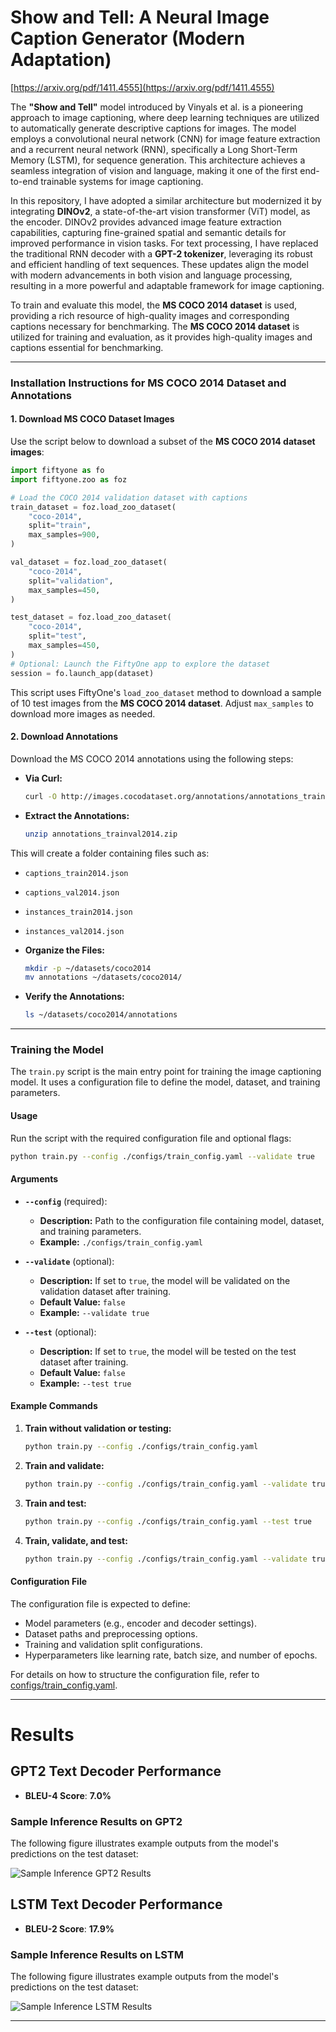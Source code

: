 # Show and Tell: A Neural Image Caption Generator (Modern Adaptation)

[https://arxiv.org/pdf/1411.4555](https://arxiv.org/pdf/1411.4555)

The **"Show and Tell"** model introduced by Vinyals et al. is a pioneering approach to image captioning, where deep learning techniques are utilized to automatically generate descriptive captions for images. The model employs a convolutional neural network (CNN) for image feature extraction and a recurrent neural network (RNN), specifically a Long Short-Term Memory (LSTM), for sequence generation. This architecture achieves a seamless integration of vision and language, making it one of the first end-to-end trainable systems for image captioning.

In this repository, I have adopted a similar architecture but modernized it by integrating **DINOv2**, a state-of-the-art vision transformer (ViT) model, as the encoder. DINOv2 provides advanced image feature extraction capabilities, capturing fine-grained spatial and semantic details for improved performance in vision tasks. For text processing, I have replaced the traditional RNN decoder with a **GPT-2 tokenizer**, leveraging its robust and efficient handling of text sequences. These updates align the model with modern advancements in both vision and language processing, resulting in a more powerful and adaptable framework for image captioning.

To train and evaluate this model, the **MS COCO 2014 dataset** is used, providing a rich resource of high-quality images and corresponding captions necessary for benchmarking.
The **MS COCO 2014 dataset** is utilized for training and evaluation, as it provides high-quality images and captions essential for benchmarking.

---

### Installation Instructions for MS COCO 2014 Dataset and Annotations

#### 1. **Download MS COCO Dataset Images**
Use the script below to download a subset of the **MS COCO 2014 dataset images**:

```python
import fiftyone as fo
import fiftyone.zoo as foz

# Load the COCO 2014 validation dataset with captions
train_dataset = foz.load_zoo_dataset(
    "coco-2014",
    split="train",
    max_samples=900,
)

val_dataset = foz.load_zoo_dataset(
    "coco-2014",
    split="validation",
    max_samples=450,
)

test_dataset = foz.load_zoo_dataset(
    "coco-2014",
    split="test",
    max_samples=450,
)
# Optional: Launch the FiftyOne app to explore the dataset
session = fo.launch_app(dataset)
```

This script uses FiftyOne's `load_zoo_dataset` method to download a sample of 10 test images from the **MS COCO 2014 dataset**. Adjust `max_samples` to download more images as needed.

#### 2. **Download Annotations**
Download the MS COCO 2014 annotations using the following steps:

- **Via Curl:**
   ```bash
   curl -O http://images.cocodataset.org/annotations/annotations_trainval2014.zip
   ```

- **Extract the Annotations:**
   ```bash
   unzip annotations_trainval2014.zip
   ```

This will create a folder containing files such as:
- `captions_train2014.json`
- `captions_val2014.json`
- `instances_train2014.json`
- `instances_val2014.json`

- **Organize the Files:**
   ```bash
   mkdir -p ~/datasets/coco2014
   mv annotations ~/datasets/coco2014/
   ```

- **Verify the Annotations:**
   ```bash
   ls ~/datasets/coco2014/annotations
   ```
---

### Training the Model

The `train.py` script is the main entry point for training the image captioning model. It uses a configuration file to define the model, dataset, and training parameters.

#### **Usage**
Run the script with the required configuration file and optional flags:

```bash
python train.py --config ./configs/train_config.yaml --validate true
```

#### **Arguments**

- **`--config`** (required):
  - **Description:** Path to the configuration file containing model, dataset, and training parameters.
  - **Example:** `./configs/train_config.yaml`

- **`--validate`** (optional):
  - **Description:** If set to `true`, the model will be validated on the validation dataset after training.
  - **Default Value:** `false`
  - **Example:** `--validate true`

- **`--test`** (optional):
  - **Description:** If set to `true`, the model will be tested on the test dataset after training.
  - **Default Value:** `false`
  - **Example:** `--test true`

#### **Example Commands**

1. **Train without validation or testing:**
   ```bash
   python train.py --config ./configs/train_config.yaml
   ```

2. **Train and validate:**
   ```bash
   python train.py --config ./configs/train_config.yaml --validate true
   ```

3. **Train and test:**
   ```bash
   python train.py --config ./configs/train_config.yaml --test true
   ```

4. **Train, validate, and test:**
   ```bash
   python train.py --config ./configs/train_config.yaml --validate true --test true
   ```

#### **Configuration File**
The configuration file is expected to define:
- Model parameters (e.g., encoder and decoder settings).
- Dataset paths and preprocessing options.
- Training and validation split configurations.
- Hyperparameters like learning rate, batch size, and number of epochs.

For details on how to structure the configuration file, refer to [configs/train_config.yaml](./configs/train_config.yaml).

---

# Results

## GPT2 Text Decoder Performance

- **BLEU-4 Score**: **7.0%**

### Sample Inference Results on GPT2

The following figure illustrates example outputs from the model's predictions on the test dataset:

![Sample Inference GPT2 Results](./showandtell_gpt2/inference.png)

## LSTM Text Decoder Performance

- **BLEU-2 Score**: **17.9%**

### Sample Inference Results on LSTM

The following figure illustrates example outputs from the model's predictions on the test dataset:

![Sample Inference LSTM Results](./showandtell_lstm/inference.png)

---
